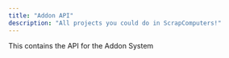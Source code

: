 ```yaml
---
title: "Addon API"
description: "All projects you could do in ScrapComputers!"
---
```


This contains the API for the Addon System
